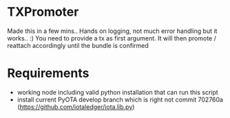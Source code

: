 # TXPromoter
Made this in a few mins.. Hands on logging, not much error handling but it works.. :)
You need to provide a tx as first argument. It will then promote / reattach accordingly until the bundle is confirmed

# Requirements
- working node including valid python installation that can run this script
- install current PyOTA develop branch which is right not commit 702760a (https://github.com/iotaledger/iota.lib.py)
